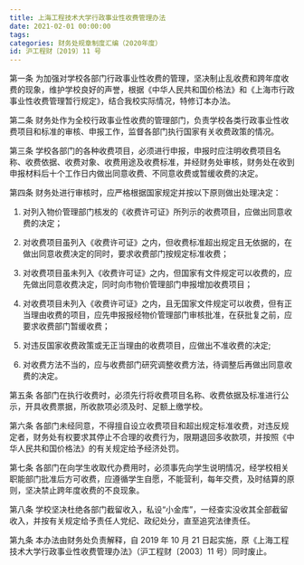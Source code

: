 ```yaml
---
title: 上海工程技术大学行政事业性收费管理办法
date: 2021-02-01 00:00:00
tags: 
categories: 财务处规章制度汇编（2020年度）
id: 沪工程财〔2019〕11 号
---
```


第一条 为加强对学校各部门行政事业性收费的管理，坚决制止乱收费和跨年度收费的现象，维护学校良好的声誉，根据《中华人民共和国价格法》和《上海市行政事业性收费管理暂行规定》，结合我校实际情况，特修订本办法。

第二条 财务处作为全校行政事业性收费的管理部门，负责学校各类行政事业性收费项目和标准的审核、申报工作，监督各部门执行国家有关收费政策的情况。

第三条 学校各部门的各种收费项目，必须进行申报，申报时应注明收费项目名称、收费依据、收费对象、收费用途及收费标准，并经财务处审核，财务处在收到申报材料后十个工作日内做出同意收费、不同意收费或暂缓收费的决定。

第四条 财务处进行审核时，应严格根据国家规定并按以下原则做出处理决定：

1. 对列入物价管理部门核发的《收费许可证》所列示的收费项目，应做出同意收费的决定；

2. 对收费项目虽列入《收费许可证》之内，但收费标准超出规定且无依据的，在做出同意收费决定的同时，要求收费部门按规定标准收费；

3. 对收费项目虽未列入《收费许可证》之内，但国家有文件规定可以收费的，应先做出同意收费决定，同时向市物价管理部门申报增加收费项目；

4. 对收费项目未列入《收费许可证》之内，且无国家文件规定可以收费，但有正当理由收费的项目，应先申报报经物价管理部门审核批准，在获批复之前，应要求收费部门暂缓收费；

5. 对违反国家收费政策或无正当理由的收费项目，应做出不准收费的决定;

6. 对收费方法不当的，应与收费部门研究调整收费方法，待调整后再做出同意收费的决定。

第五条 各部门在执行收费时，必须先行将收费项目名称、收费依据及标准进行公示，开具收费票据，所收款项必须及时、足额上缴学校。

第六条 各部门未经同意，不得擅自设立收费项目和超出规定标准收费，对违反规定者，财务处有权要求其停止不合理的收费行为，限期退回多收款项，并按照《中华人民共和国价格法》的有关规定给予经济处罚。

第七条 各部门在向学生收取代办费用时，必须事先向学生说明情况，经学校相关职能部门批准后方可收费，应遵循学生自愿，不能营利，每年交费，及时结算的原则，坚决禁止跨年度收费的不良现象。

第八条 学校坚决杜绝各部门截留收入，私设“小金库”，一经查实没收其全部截留收入，并按有关规定给予责任人党纪、政纪处分，直至追究法律责任。

第九条 本办法由财务处负责解释，自 2019 年 10 月 21 日起实施，原《上海工程技术大学行政事业性收费管理办法》（沪工程财〔2003〕11 号）同时废止。
